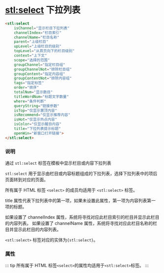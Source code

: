 # <stl:select> 下拉列表

```html
<stl:select
    isChannel="显示栏目下拉列表"
    channelIndex="栏目索引"
    channelName="栏目名称"
    parent="上级栏目"
    upLevel="上级栏目的级别"
    topLevel="从首页向下的栏目级别"
    context="上下文"
    scope="选择的范围"
    groupChannel="指定栏目组"
    groupChannelNot="排除栏目组"
    groupContent="指定内容组"
    groupContentNot="排除内容组"
    tags="指定标签"
    order="排序"
    totalNum="显示数目"
    titleWordNum="标题文字数量"
    where="条件判断"
    queryString="链接参数"
    isTop="仅显示置顶内容"
    isRecommend="仅显示推荐内容"
    isHot="仅显示热点内容"
    isColor="仅显示醒目内容"
    title="下拉列表提示标题"
    openWin="新窗口打开链接">
</stl:select>
```

### 说明

通过 `stl:select` 标签在模板中显示栏目或内容下拉列表

`stl:select` 用于显示由栏目或内容标题组成的下拉列表，选择下拉列表中的项后页面转到对应的页面。

所有属于 HTML 标签 `<select>` 的成员均适用于 `<stl:select>` 标签。

title 属性代表下拉列表中的第一项，如果未设置此属性，第一项为内容列表第一项的标题。

如果设置了 channelIndex 属性，系统将寻找对应此栏目索引的栏目并显示此栏目的内容列表。 如果设置了 channelName 属性，系统将寻找对应此栏目名称的栏目并显示此栏目的内容列表。

`<stl:select>` 标签对应的实体为`{stl:select}`。

### 属性

::: tip
所有属于 HTML 标签`<select>`的属性均适用于`<stl:select>`标签。
:::
